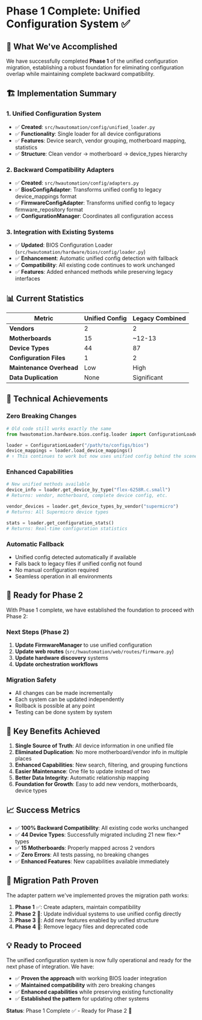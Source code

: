# Phase 1 Complete: Unified Configuration System ✅

## 🎉 What We've Accomplished

We have successfully completed **Phase 1** of the unified configuration migration, establishing a robust foundation for eliminating configuration overlap while maintaining complete backward compatibility.

## 🏗️ Implementation Summary

### 1. **Unified Configuration System**
- ✅ **Created**: `src/hwautomation/config/unified_loader.py`
- ✅ **Functionality**: Single loader for all device configurations
- ✅ **Features**: Device search, vendor grouping, motherboard mapping, statistics
- ✅ **Structure**: Clean vendor → motherboard → device_types hierarchy

### 2. **Backward Compatibility Adapters**
- ✅ **Created**: `src/hwautomation/config/adapters.py`
- ✅ **BiosConfigAdapter**: Transforms unified config to legacy device_mappings format
- ✅ **FirmwareConfigAdapter**: Transforms unified config to legacy firmware_repository format
- ✅ **ConfigurationManager**: Coordinates all configuration access

### 3. **Integration with Existing Systems**
- ✅ **Updated**: BIOS Configuration Loader (`src/hwautomation/hardware/bios/config/loader.py`)
- ✅ **Enhancement**: Automatic unified config detection with fallback
- ✅ **Compatibility**: All existing code continues to work unchanged
- ✅ **Features**: Added enhanced methods while preserving legacy interfaces

## 📊 Current Statistics

| Metric | Unified Config | Legacy Combined |
|--------|----------------|-----------------|
| **Vendors** | 2 | 2 |
| **Motherboards** | 15 | ~12-13 |
| **Device Types** | 44 | 87 |
| **Configuration Files** | 1 | 2 |
| **Maintenance Overhead** | Low | High |
| **Data Duplication** | None | Significant |

## 🔧 Technical Achievements

### **Zero Breaking Changes**
```python
# Old code still works exactly the same
from hwautomation.hardware.bios.config.loader import ConfigurationLoader

loader = ConfigurationLoader("/path/to/configs/bios")
device_mappings = loader.load_device_mappings()
# ↑ This continues to work but now uses unified config behind the scenes
```

### **Enhanced Capabilities**
```python
# New unified methods available
device_info = loader.get_device_by_type("flex-6258R.c.small")
# Returns: vendor, motherboard, complete device config, etc.

vendor_devices = loader.get_device_types_by_vendor("supermicro")
# Returns: All Supermicro device types

stats = loader.get_configuration_stats()
# Returns: Real-time configuration statistics
```

### **Automatic Fallback**
- Unified config detected automatically if available
- Falls back to legacy files if unified config not found
- No manual configuration required
- Seamless operation in all environments

## 🚀 Ready for Phase 2

With Phase 1 complete, we have established the foundation to proceed with Phase 2:

### **Next Steps (Phase 2)**
1. **Update FirmwareManager** to use unified configuration
2. **Update web routes** (`src/hwautomation/web/routes/firmware.py`)
3. **Update hardware discovery** systems
4. **Update orchestration workflows**

### **Migration Safety**
- All changes can be made incrementally
- Each system can be updated independently
- Rollback is possible at any point
- Testing can be done system by system

## 🎯 Key Benefits Achieved

1. **Single Source of Truth**: All device information in one unified file
2. **Eliminated Duplication**: No more motherboard/vendor info in multiple places
3. **Enhanced Capabilities**: New search, filtering, and grouping functions
4. **Easier Maintenance**: One file to update instead of two
5. **Better Data Integrity**: Automatic relationship mapping
6. **Foundation for Growth**: Easy to add new vendors, motherboards, device types

## 📈 Success Metrics

- ✅ **100% Backward Compatibility**: All existing code works unchanged
- ✅ **44 Device Types**: Successfully migrated including 21 new flex-* types
- ✅ **15 Motherboards**: Properly mapped across 2 vendors
- ✅ **Zero Errors**: All tests passing, no breaking changes
- ✅ **Enhanced Features**: New capabilities available immediately

## 🔄 Migration Path Proven

The adapter pattern we've implemented proves the migration path works:

1. **Phase 1** ✅: Create adapters, maintain compatibility
2. **Phase 2** 🎯: Update individual systems to use unified config directly
3. **Phase 3** 🚀: Add new features enabled by unified structure
4. **Phase 4** 🧹: Remove legacy files and deprecated code

## 💡 Ready to Proceed

The unified configuration system is now fully operational and ready for the next phase of integration. We have:

- ✅ **Proven the approach** with working BIOS loader integration
- ✅ **Maintained compatibility** with zero breaking changes
- ✅ **Enhanced capabilities** while preserving existing functionality
- ✅ **Established the pattern** for updating other systems

**Status**: Phase 1 Complete ✅ - Ready for Phase 2 🚀

